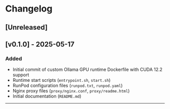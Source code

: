 # Changelog

## [Unreleased]

## [v0.1.0] - 2025-05-17
### Added
- Initial commit of custom Ollama GPU runtime Dockerfile with CUDA 12.2 support
- Runtime start scripts (`entrypoint.sh`, `start.sh`)
- RunPod configuration files (`runpod.txt`, `runpod.yaml`)
- Nginx proxy files (`proxy/nginx.conf`, `proxy/readme.html`)
- Initial documentation (`README.md`)

---
